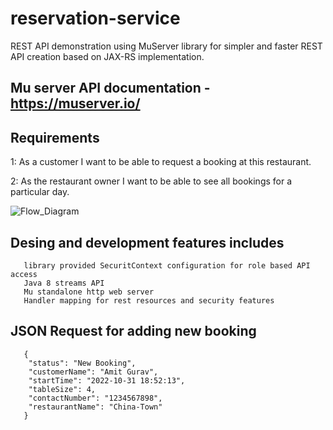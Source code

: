 # reservation-service

REST API demonstration using MuServer library for simpler and faster REST API creation based on JAX-RS implementation.

## Mu server API documentation - https://muserver.io/

## Requirements

1: As a customer I want to be able to request a booking at this restaurant.

2: As the restaurant owner I want to be able to see all bookings for a particular day.


![Flow_Diagram](https://user-images.githubusercontent.com/11241862/199072159-e00dc45b-4f39-4e09-ab26-9efecd5c46bc.png)


## Desing and development features includes
       library provided SecuritContext configuration for role based API access
       Java 8 streams API
       Mu standalone http web server
       Handler mapping for rest resources and security features 


       
       
## JSON Request for adding new booking

            

       {
        "status": "New Booking",
        "customerName": "Amit Gurav",
        "startTime": "2022-10-31 18:52:13",
        "tableSize": 4,
        "contactNumber": "1234567898",
        "restaurantName": "China-Town"
       }

       

